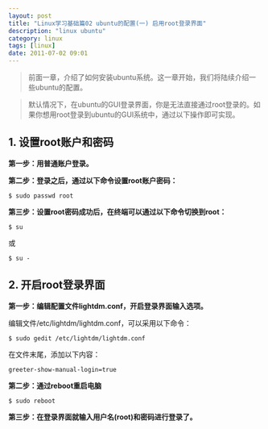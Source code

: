 ```yaml
---
layout: post
title: "Linux学习基础篇02 ubuntu的配置(一) 启用root登录界面"
description: "linux ubuntu"
category: linux
tags: [linux]
date: 2011-07-02 09:01
---
```


> 前面一章，介绍了如何安装ubuntu系统。这一章开始，我们将陆续介绍一些ubuntu的配置。

> 默认情况下，在ubuntu的GUI登录界面，你是无法直接通过root登录的。如果你想用root登录到ubuntu的GUI系统中，通过以下操作即可实现。

## 1. 设置root账户和密码

**第一步：用普通账户登录。**

**第二步：登录之后，通过以下命令设置root账户密码：**

    $ sudo passwd root

**第三步：设置root密码成功后，在终端可以通过以下命令切换到root：**

    $ su
或

    $ su -

 
## 2. 开启root登录界面

**第一步：编辑配置文件lightdm.conf，开启登录界面输入选项。**

编辑文件/etc/lightdm/lightdm.conf，可以采用以下命令：

    $ sudo gedit /etc/lightdm/lightdm.conf

在文件末尾，添加以下内容：

    greeter-show-manual-login=true

**第二步：通过reboot重启电脑**

    $ sudo reboot

**第三步：在登录界面就输入用户名(root)和密码进行登录了。**

